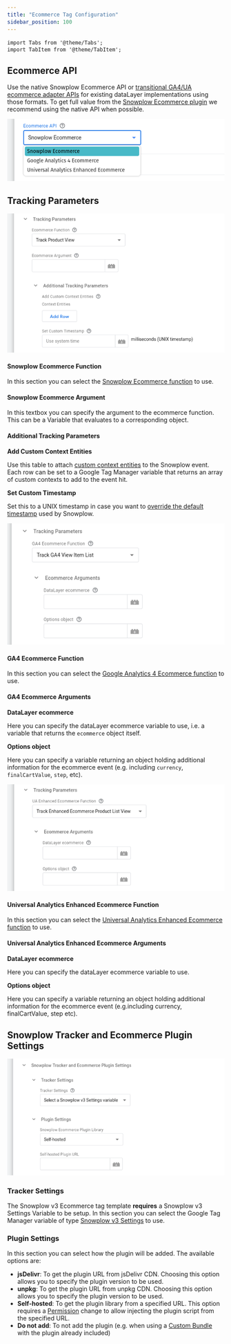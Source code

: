 ```yaml
---
title: "Ecommerce Tag Configuration"
sidebar_position: 100
---
```


```mdx-code-block
import Tabs from '@theme/Tabs';
import TabItem from '@theme/TabItem';
```

## Ecommerce API

Use the native Snowplow Ecommerce API or [transitional GA4/UA ecommerce adapter APIs](/docs/sources/trackers/javascript-trackers/web-tracker/tracking-events/ecommerce/index.md) for existing dataLayer implementations using those formats. To get full value from the [Snowplow Ecommerce plugin](/docs/sources/trackers/javascript-trackers/web-tracker/tracking-events/ecommerce/index.md) we recommend using the native API when possible.

![](images/01_ecommerce_api.png)

## Tracking Parameters

<Tabs groupId="ecommerceAPI" queryString>
  <TabItem value="sp" label="Snowplow Ecommerce" default>

![](images/02_sp_tracking_parameters.png)

#### Snowplow Ecommerce Function

In this section you can select the [Snowplow Ecommerce function](/docs/sources/trackers/javascript-trackers/web-tracker/tracking-events/ecommerce/index.md) to use.

#### Snowplow Ecommerce Argument

In this textbox you can specify the argument to the ecommerce function. This can be a Variable that evaluates to a corresponding object.

#### Additional Tracking Parameters

**Add Custom Context Entities**

Use this table to attach [custom context entities](/docs/sources/trackers/javascript-trackers/web-tracker/tracking-events/index.md#custom-context) to the Snowplow event. Each row can be set to a Google Tag Manager variable that returns an array of custom contexts to add to the event hit.

**Set Custom Timestamp**

Set this to a UNIX timestamp in case you want to [override the default timestamp](/docs/sources/trackers/javascript-trackers/web-tracker/tracking-events/index.md#setting-the-true-timestamp) used by Snowplow.

  </TabItem>
  <TabItem value="ga4" label="GA4 Ecommerce">

![](images/02_ga4_tracking_parameters.png)

#### GA4 Ecommerce Function

In this section you can select the [Google Analytics 4 Ecommerce function](/docs/sources/trackers/javascript-trackers/web-tracker/tracking-events/ecommerce/index.md) to use.

#### GA4 Ecommerce Arguments

**DataLayer ecommerce**

Here you can specify the dataLayer ecommerce variable to use, i.e. a variable that returns the `ecommerce` object itself.

**Options object**

Here you can specify a variable returning an object holding additional information for the ecommerce event (e.g. including `currency`, `finalCartValue`, `step`, etc).

  </TabItem>
  <TabItem value="ua" label="Universal Analytics Enhanced Ecommerce">

![](images/02_ua_tracking_parameters.png)

#### Universal Analytics Enhanced Ecommerce Function

In this section you can select the [Universal Analytics Enhanced Ecommerce function](/docs/sources/trackers/javascript-trackers/web-tracker/tracking-events/ecommerce/index.md) to use.

#### Universal Analytics Enhanced Ecommerce Arguments

**DataLayer ecommerce**

Here you can specify the dataLayer ecommerce variable to use.

**Options object**

Here you can specify a variable returning an object holding additional information for the ecommerce event (e.g.including currency, finalCartValue, step etc).

  </TabItem>
</Tabs>

## Snowplow Tracker and Ecommerce Plugin Settings

![](images/04_tracker_plugin_settings.png)

### Tracker Settings

The Snowplow v3 Ecommerce tag template **requires** a Snowplow v3 Settings Variable to be setup. In this section you can select the Google Tag Manager variable of type [Snowplow v3 Settings](/docs/sources/trackers/javascript-trackers/web-tracker/tracker-setup/google-tag-manager-custom-template/v3-settings-variable/index.md) to use.

### Plugin Settings

In this section you can select how the plugin will be added. The available options are:

- **jsDelivr**: To get the plugin URL from jsDelivr CDN. Choosing this option allows you to specify the plugin version to be used.
- **unpkg**: To get the plugin URL from unpkg CDN. Choosing this option allows you to specify the plugin version to be used.
- **Self-hosted**: To get the plugin library from a specified URL. This option requires a [Permission](https://developers.google.com/tag-platform/tag-manager/templates/permissions) change to allow injecting the plugin script from the specified URL.
- **Do not add**: To not add the plugin (e.g. when using a [Custom Bundle](/docs/sources/trackers/javascript-trackers/web-tracker/plugins/configuring-tracker-plugins/index.md) with the plugin already included)
